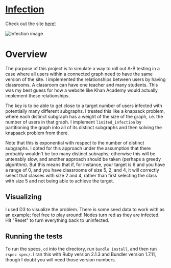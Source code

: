 <h1><a href="http://dry-taiga-44278.herokuapp.com/">Infection</a></h1>
Check out the site <a href="http://dry-taiga-44278.herokuapp.com/">here!</a>

![Infection image](http://imgur.com/BkD2kmI.jpg "Visualization")

# Overview

The purpose of this project is to simulate a way to roll out A-B testing in a
case where all users within a connected graph need to have the same version of
the site. I implemented the relationships between users by having classrooms. A
classroom can have one teacher and many students. This was my best guess for
how a website like Khan Academy would actually implement these relationships.

The key is to be able to get close to a target number of users infected with
potentially many different subgraphs. I treated this like a knapsack problem,
where each distinct subgraph has a weight of the size of the graph, i.e. the
number of users in that graph. I implement `limited_infection` by partitioning
the graph into all of its distinct subgraphs and then solving the knapsack
problem from there.

Note that this is exponential with respect to the number of distinct subgraphs.
I opted for this approach under the assumption that there probably wouldn't be
too many distinct subraphs; otherwise this will be untenably slow, and another
approach should be taken (perhaps a greedy algorithm). But this means that if,
for instance, your target is 6 and you have a range of 0, and you have
classrooms of size 5, 2, and 4, it will correctly select that classes with size
2 and 4, rather than first selecting the class with size 5 and not being able
to achieve the target.

## Visualizing

I used D3 to visualize the problem. There is some seed data to work with as an
example; feel free to play around! Nodes turn red as they are infected. Hit
"Reset" to turn everything back to uninfected.

## Running the tests

To run the specs, `cd` into the directory, run `bundle install`, and then run
`rspec spec/`. I ran this with Ruby version 2.1.3 and Bundler version 1.7.11,
though I doubt you will need those version numbers.
